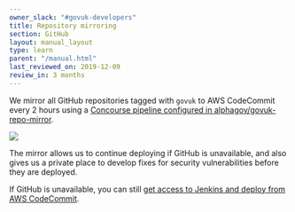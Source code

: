 ```yaml
---
owner_slack: "#govuk-developers"
title: Repository mirroring
section: GitHub
layout: manual_layout
type: learn
parent: "/manual.html"
last_reviewed_on: 2019-12-09
review_in: 3 months
---
```


We mirror all GitHub repositories tagged with `govuk` to AWS CodeCommit every 2 hours using a [Concourse pipeline configured in alphagov/govuk-repo-mirror](https://github.com/alphagov/govuk-repo-mirror).

![](/manual/images/concourse-mirror-repos-pipeline.png)

The mirror allows us to continue deploying if GitHub is unavailable, and also gives us a private place to develop fixes for security vulnerabilities before they are deployed.

If GitHub is unavailable, you can still [get access to Jenkins and deploy from AWS CodeCommit](github-unavailable.html).
